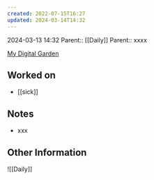 ```yaml
---
created: 2022-07-15T16:27
updated: 2024-03-14T14:32
---
```

2024-03-13 14:32
Parent:: [[Daily]] 
Parent:: xxxx

[My Digital Garden](https://my-digital-garden-ten-inky.vercel.app/)

## Worked on

- [[sick]]

## Notes

- xxx

## Other Information

![[Daily]]
